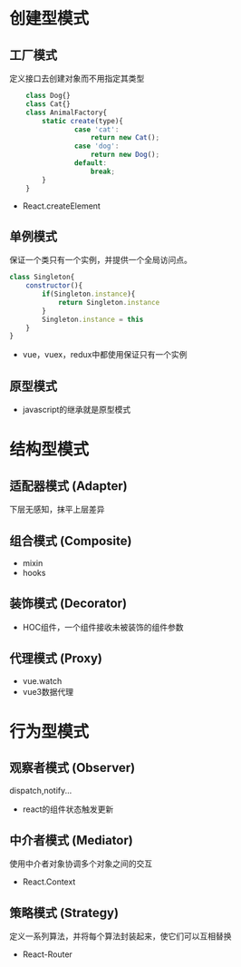 # 创建型模式

## 工厂模式
定义接口去创建对象而不用指定其类型
```javascript
	class Dog{}
	class Cat{}
	class AnimalFactory{
		static create(type){
				case 'cat':
					return new Cat();
				case 'dog':
					return new Dog();
				default:
					break;
		}
	}
```
- React.createElement
## 单例模式
保证一个类只有一个实例，并提供一个全局访问点。
```javascript
class Singleton{
	constructor(){
		if(Singleton.instance){
			return Singleton.instance
		}
		Singleton.instance = this
	}
}
```
- vue，vuex，redux中都使用保证只有一个实例

## 原型模式
- javascript的继承就是原型模式

# 结构型模式

##  适配器模式 (Adapter)
下层无感知，抹平上层差异

##  组合模式 (Composite)
- mixin
- hooks

##  装饰模式 (Decorator)
- HOC组件，一个组件接收未被装饰的组件参数

##  代理模式 (Proxy)
- vue.watch
- vue3数据代理

# 行为型模式

## 观察者模式 (Observer)
dispatch,notify...
-  react的组件状态触发更新

## 中介者模式 (Mediator)
使用中介者对象协调多个对象之间的交互
- React.Context

## 策略模式 (Strategy)
定义一系列算法，并将每个算法封装起来，使它们可以互相替换
- React-Router
